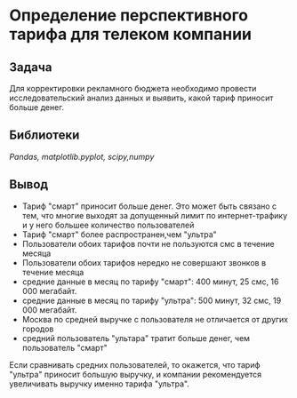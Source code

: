 # Определение перспективного тарифа для телеком компании
## Задача
Для корректировки рекламного бюджета необходимо провести исследовательский анализ данных и выявить, какой тариф приносит больше денег.
## Библиотеки
*Pandas, matplotlib.pyplot, scipy,numpy*
## Вывод
- Тариф "смарт" приносит больше денег. Это может быть связано с тем, что многие выходят за допущенный лимит по интернет-трафику и у него большее количество пользователей
- Тариф "смарт" более распространен,чем "ультра"
- Пользователи обоих тарифов почти не пользуются смс в течение месяца
- Пользователи обоих тарифов нередко не совершают звонков в течение месяца
- средние данные в месяц по тарифу "смарт": 400 минут, 25 смс, 16 000 мегабайт.
- средние данные в месяц по тарифу "ультра": 500 минут, 32 смс, 19 000 мегабайт.
- Москва по средней выручке с пользователя не отличается от других городов
- средний пользователь "ультара" тратит больше денег, чем пользователь "смарт"

Если сравнивать средних пользователей, то окажется, что тариф "ультра" приносит большую выручку, и компании рекомендуется увеличивать выручку именно тарифа "ультра".

